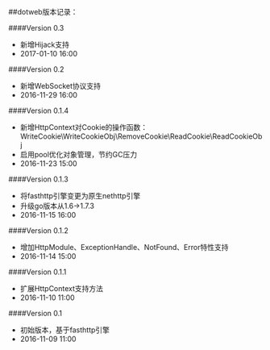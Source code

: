 ##dotweb版本记录：

####Version 0.3
* 新增Hijack支持
* 2017-01-10 16:00

####Version 0.2
* 新增WebSocket协议支持
* 2016-11-29 16:00

####Version 0.1.4
* 新增HttpContext对Cookie的操作函数：WriteCookie\WriteCookieObj\RemoveCookie\ReadCookie\ReadCookieObj
* 启用pool优化对象管理，节约GC压力
* 2016-11-23 15:00

####Version 0.1.3
* 将fasthttp引擎变更为原生nethttp引擎
* 升级go版本从1.6->1.7.3
* 2016-11-15 16:00

####Version 0.1.2
* 增加HttpModule、ExceptionHandle、NotFound、Error特性支持
* 2016-11-14 15:00

####Version 0.1.1
* 扩展HttpContext支持方法
* 2016-11-10 11:00

####Version 0.1
* 初始版本，基于fasthttp引擎
* 2016-11-09 11:00
